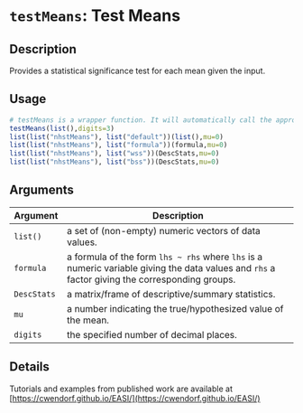 # `testMeans`: Test Means

## Description

Provides a statistical significance test for each mean given the input.

## Usage

```r
# testMeans is a wrapper function. It will automatically call the appropriate method below given the class of the object.
testMeans(list(),digits=3)
list(list("nhstMeans"), list("default"))(list(),mu=0)
list(list("nhstMeans"), list("formula"))(formula,mu=0)
list(list("nhstMeans"), list("wss"))(DescStats,mu=0)
list(list("nhstMeans"), list("bss"))(DescStats,mu=0)
```


## Arguments

Argument      |Description
------------- |----------------
```list()```     |     a set of (non-empty) numeric vectors of data values.
```formula```     |     a formula of the form `lhs ~ rhs` where `lhs` is a numeric variable giving the data values and `rhs` a factor giving the corresponding groups.
```DescStats```     |     a matrix/frame of descriptive/summary statistics.
```mu```     |     a number indicating the true/hypothesized value of the mean.
```digits```     |     the specified number of decimal places.

## Details


 Tutorials and examples from published work are available at [https://cwendorf.github.io/EASI/](https://cwendorf.github.io/EASI/) 


